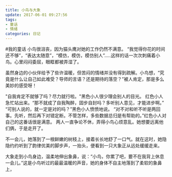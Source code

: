 ```yaml
---
title: 小鸟与大象
update: 2017-06-01 09:27:56
tags: 
- 童话 
- 情绪
categories: 日记
---
```

#我的童话
小鸟很沮丧，因为猫头鹰对她的工作仍然不满意。
“我觉得你花的时间还不够”，“表达太随意”，“模仿，模仿，模仿别人”.....这样的话一次次刺痛着小鸟。心里闷闷委屈，眼眶都被弄湿了。

虽然身边的小伙伴给予了些许温暖，但苦闷的情绪并没有得到疏解。小鸟想，“究竟是什么让自己如此难受？导师的言语？还是期待的落空？”被人肯定，那是多么美妙的感受呀！

"自我肯定不就够了吗？尽力就行啦。"黑色小人很少理会别人的目光。
红色小人急忙站出来。“那不就成了自我陶醉，固步自封吗？多听别人意见，才能进步啊。”
“可别人说的，就一定是对的吗？”黑色小人愤愤地说。
“对不对和听不听是两回事。先听，然后再下对错定断。不管怎样，多些数据总归是有帮助的。”红色小人对自己的这番话很是满意。
两人一直争论不休，弄得小鸟心烦意乱。她想要远离他们俩，于是走开了。

不一会儿，她落到了一根鲜嫩的树枝上，接着长长地舒了一口气。就在这时，她隐隐约约听到了韵律优美的脚步声，一抬头，便看到一只大象正从远处缓缓走来。

大象走到小鸟身边，温柔地伸出象鼻，说：“小鸟，你累了吧，要不在我背上休息一会儿。”这是小鸟听过的最最温暖的声音，她的身体不自主地落到了柔软的象鼻上，

